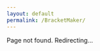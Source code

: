 ```yaml
---
layout: default
permalink: /BracketMaker/
---
```


<script>
window.location.href = '/';
</script>

Page not found. Redirecting...